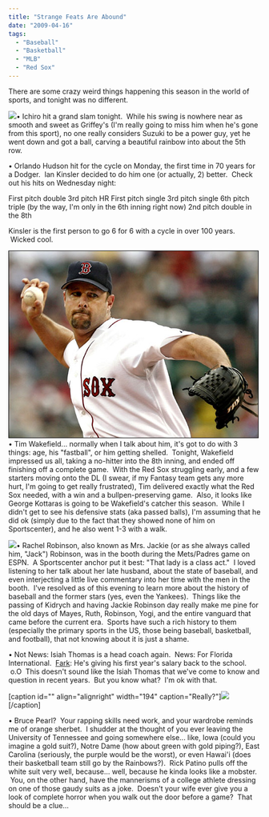 ```yaml
---
title: "Strange Feats Are Abound"
date: "2009-04-16"
tags:
  - "Baseball"
  - "Basketball"
  - "MLB"
  - "Red Sox"
---
```


There are some crazy weird things happening this season in the world of sports, and tonight was no different.

![](images/94928-004-72912736.jpg)• Ichiro hit a grand slam tonight.  While his swing is nowhere near as smooth and sweet as Griffey's (I'm really going to miss him when he's gone from this sport), no one really considers Suzuki to be a power guy, yet he went down and got a ball, carving a beautiful rainbow into about the 5th row.

• Orlando Hudson hit for the cycle on Monday, the first time in 70 years for a Dodger.  Ian Kinsler decided to do him one (or actually, 2) better.  Check out his hits on Wednesday night:

First pitch double 3rd pitch HR First pitch single 3rd pitch single 6th pitch triple (by the way, I'm only in the 6th inning right now) 2nd pitch double in the 8th

Kinsler is the first person to go 6 for 6 with a cycle in over 100 years.  Wicked cool.

![](images/1155133843_6735.jpg)• Tim Wakefield... normally when I talk about him, it's got to do with 3 things: age, his "fastball", or him getting shelled.  Tonight, Wakefield impressed us all, taking a no-hitter into the 8th inning, and ended off finishing off a complete game.  With the Red Sox struggling early, and a few starters moving onto the DL (I swear, if my Fantasy team gets any more hurt, I'm going to get really frustrated), Tim delivered exactly what the Red Sox needed, with a win and a bullpen-preserving game.  Also, it looks like George Kottaras is going to be Wakefield's catcher this season.  While I didn't get to see his defensive stats (aka passed balls), I'm assuming that he did ok (simply due to the fact that they showed none of him on Sportscenter), and he also went 1-3 with a walk.

![](images/rachelrobinsonpz3.jpg)• Rachel Robinson, also known as Mrs. Jackie (or as she always called him, "Jack") Robinson, was in the booth during the Mets/Padres game on ESPN.  A Sportscenter anchor put it best: "That lady is a class act."  I loved listening to her talk about her late husband, about the state of baseball, and even interjecting a little live commentary into her time with the men in the booth.  I've resolved as of this evening to learn more about the history of baseball and the former stars (yes, even the Yankees).  Things like the passing of Kidrych and having Jackie Robinson day really make me pine for the old days of Mayes, Ruth, Robinson, Yogi, and the entire vanguard that came before the current era.  Sports have such a rich history to them (especially the primary sports in the US, those being baseball, basketball, and football), that not knowing about it is just a shame.

• Not News: Isiah Thomas is a head coach again.  News: For Florida International.  [Fark](http://www.fark.com): He's giving his first year's salary back to the school.  o.O  This doesn't sound like the Isiah Thomas that we've come to know and question in recent years.  But you know what?  I'm ok with that.

\[caption id="" align="alignright" width="194" caption="Really?"\]![](images/Bruce%20Pearl.jpg) \[/caption\]

• Bruce Pearl?  Your rapping skills need work, and your wardrobe reminds me of orange sherbet.  I shudder at the thought of you ever leaving the University of Tennessee and going somewhere else... like, Iowa (could you imagine a gold suit?), Notre Dame (how about green with gold piping?), East Carolina (seriously, the purple would be the worst), or even Hawai'i (does their basketball team still go by the Rainbows?).  Rick Patino pulls off the white suit very well, because... well, because he kinda looks like a mobster.  You, on the other hand, have the mannerisms of a college athlete dressing on one of those gaudy suits as a joke.  Doesn't your wife ever give you a look of complete horror when you walk out the door before a game?  That should be a clue...
